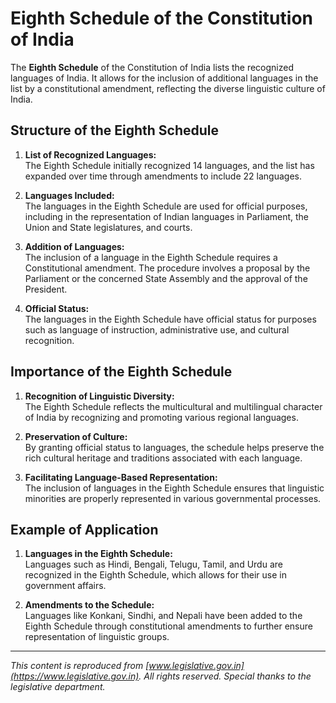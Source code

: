 # Eighth Schedule of the Constitution of India

The **Eighth Schedule** of the Constitution of India lists the recognized languages of India. It allows for the inclusion of additional languages in the list by a constitutional amendment, reflecting the diverse linguistic culture of India.

## Structure of the Eighth Schedule

1. **List of Recognized Languages:**  
   The Eighth Schedule initially recognized 14 languages, and the list has expanded over time through amendments to include 22 languages.

2. **Languages Included:**  
   The languages in the Eighth Schedule are used for official purposes, including in the representation of Indian languages in Parliament, the Union and State legislatures, and courts.

3. **Addition of Languages:**  
   The inclusion of a language in the Eighth Schedule requires a Constitutional amendment. The procedure involves a proposal by the Parliament or the concerned State Assembly and the approval of the President.

4. **Official Status:**  
   The languages in the Eighth Schedule have official status for purposes such as language of instruction, administrative use, and cultural recognition.

## Importance of the Eighth Schedule

1. **Recognition of Linguistic Diversity:**  
   The Eighth Schedule reflects the multicultural and multilingual character of India by recognizing and promoting various regional languages.

2. **Preservation of Culture:**  
   By granting official status to languages, the schedule helps preserve the rich cultural heritage and traditions associated with each language.

3. **Facilitating Language-Based Representation:**  
   The inclusion of languages in the Eighth Schedule ensures that linguistic minorities are properly represented in various governmental processes.

## Example of Application

1. **Languages in the Eighth Schedule:**  
   Languages such as Hindi, Bengali, Telugu, Tamil, and Urdu are recognized in the Eighth Schedule, which allows for their use in government affairs.

2. **Amendments to the Schedule:**  
   Languages like Konkani, Sindhi, and Nepali have been added to the Eighth Schedule through constitutional amendments to further ensure representation of linguistic groups.

---

*This content is reproduced from [www.legislative.gov.in](https://www.legislative.gov.in). All rights reserved. Special thanks to the legislative department.*
